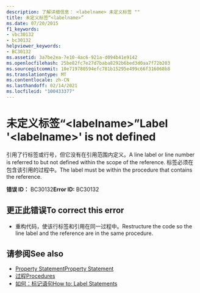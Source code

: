 ```yaml
---
description: 了解详细信息： <labelname> 未定义标签 ""
title: 未定义标签“<labelname>”
ms.date: 07/20/2015
f1_keywords:
- vbc30132
- bc30132
helpviewer_keywords:
- BC30132
ms.assetid: 3a7be2ea-7e10-4ac6-921a-d094b41e9142
ms.openlocfilehash: 25be82fc7e27d7baba8292b6bed3d0aa7f72b203
ms.sourcegitcommit: 10e719780594efc781b15295e499c66f316068b8
ms.translationtype: MT
ms.contentlocale: zh-CN
ms.lasthandoff: 02/14/2021
ms.locfileid: "100433377"
---
```

# <a name="label-labelname-is-not-defined"></a><span data-ttu-id="4adef-103">未定义标签“\<labelname>”</span><span class="sxs-lookup"><span data-stu-id="4adef-103">Label '\<labelname>' is not defined</span></span>

<span data-ttu-id="4adef-104">引用了行标签或行号，但它没有在引用范围内定义。</span><span class="sxs-lookup"><span data-stu-id="4adef-104">A line label or line number is referred to but not defined within the scope of the reference.</span></span> <span data-ttu-id="4adef-105">标签必须在包含该引用的过程中。</span><span class="sxs-lookup"><span data-stu-id="4adef-105">The label must be within the procedure that contains the reference.</span></span>  
  
 <span data-ttu-id="4adef-106">**错误 ID：** BC30132</span><span class="sxs-lookup"><span data-stu-id="4adef-106">**Error ID:** BC30132</span></span>  
  
## <a name="to-correct-this-error"></a><span data-ttu-id="4adef-107">更正此错误</span><span class="sxs-lookup"><span data-stu-id="4adef-107">To correct this error</span></span>  
  
- <span data-ttu-id="4adef-108">重构代码，使该行标签和引用在同一过程中。</span><span class="sxs-lookup"><span data-stu-id="4adef-108">Restructure the code so the line label and the reference are in the same procedure.</span></span>  
  
## <a name="see-also"></a><span data-ttu-id="4adef-109">请参阅</span><span class="sxs-lookup"><span data-stu-id="4adef-109">See also</span></span>

- [<span data-ttu-id="4adef-110">Property Statement</span><span class="sxs-lookup"><span data-stu-id="4adef-110">Property Statement</span></span>](../language-reference/statements/property-statement.md)
- [<span data-ttu-id="4adef-111">过程</span><span class="sxs-lookup"><span data-stu-id="4adef-111">Procedures</span></span>](../programming-guide/language-features/procedures/index.md)
- [<span data-ttu-id="4adef-112">如何：标记语句</span><span class="sxs-lookup"><span data-stu-id="4adef-112">How to: Label Statements</span></span>](../programming-guide/program-structure/how-to-label-statements.md)
